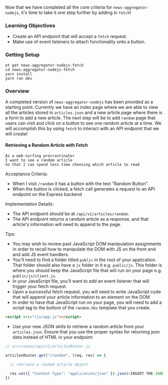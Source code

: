 Now that we have completed all the core criteria for `news-aggregator-nodejs`, it's time to take it one step further by adding in `fetch`!

### Learning Objectives

- Create an API endpoint that will accept a `fetch` request.
- Make use of event listeners to attach functionality onto a button.

### Getting Setup

```no-highlight
et get news-aggregator-nodejs-fetch
cd news-aggregator-nodejs-fetch
yarn install
yarn run dev
```

### Overview

A completed version of `news-aggregator-nodejs` has been provided as a starting point. Currently we have an index page where we are able to view all the articles stored in `articles.json` and a new article page where there is a form to add a new article. The next step will be to add `random` page that users can visit and click on a button to see one random article at a time. We will accomplish this by using `fetch` to interact with an API endpoint that we will create!

#### Retrieving a Random Article with Fetch

```no-highlight
As a web-surfing procrastinator
I want to see a random article
So that I can spend less time choosing which article to read
```

Acceptance Criteria:

- When I visit `/random` it has a button with the text "Random Button".
- When the button is clicked, a fetch call generates a request to an API endpoint on the Express backend

Implementation Details:

- The API endpoint should be at `/api/v1/articles/random`.
- The API endpoint returns a random article as a response, and that article's information will need to append to the page.

Tips:

- You may wish to review past JavaScript DOM manipulation assignments in order to recall how to manipulate the DOM with JS on the front end and add JS event handlers.
- You'll need to find a folder titled `public` in the root of your application. That folder should also have a `js` folder in it e.g. `public/js`. This folder is where you should keep the JavaScript file that will run on your page e.g. `public/js/client.js`.
- In your JavaScript file, you'll want to add an event listener that will trigger your fetch request.
- Upon a successful fetch request, you will need to write JavaScript code that will append your article information to an element on the DOM
- In order to have that JavaScript run on your page, you will need to add a script tag to the bottom of the `random.hbs` template that you create.

```html
<script src="/js/app.js"></script>
```

- Use your new JSON skills to retrieve a random article from your `articles.json`. Ensure that you use the proper syntax for returning json data instead of HTML in your endpoint:

```js
// src/routes/api/v1/articlesRouter.js

articlesRouter.get("/random", (req, res) => {

  // retrieve a random article object

  res.set({ "Content-Type": "application/json" }).json(<INSERT-THE-JSON-OBJECT-YOU-WISH-TO-RETURN>)
})
```
